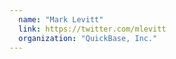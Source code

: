 ```yaml
---
  name: "Mark Levitt"
  link: https://twitter.com/mlevitt
  organization: "QuickBase, Inc."
---
```

